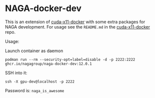 # NAGA-docker-dev
This is an extension of [cuda-x11-docker](https://github.com/cuGAL/cuda-x11-docker) with some extra packages for NAGA development. For usage see the `README.md` in the [cuda-x11-docker](https://github.com/cuGAL/cuda-x11-docker) repo.

Usage:

Launch container as daemon
```shell
podman run --rm --security-opt=label=disable -d -p 2222:2222 ghcr.io/nagagroup/naga-docker-dev:12.0.1
```

SSH into it:
```
ssh -X gpu-dev@localhost -p 2222
```

Password is: `naga_is_awesome`
